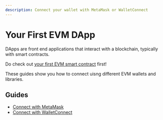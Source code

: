 ```yaml
---
description: Connect your wallet with MetaMask or WalletConnect
---
```


# Your First EVM DApp

DApps are front end applications that interact with a blockchain,
typically with smart contracts.

Do check out [your first EVM smart contract](../smart-contracts/README.md) first!

These guides show you how to connect uisng different EVM wallets and libraries.

## Guides

* [Connect with MetaMask](./connect-with-metamask.md)
* [Connect with WalletConnect](./connect-with-walletconnect.md)
